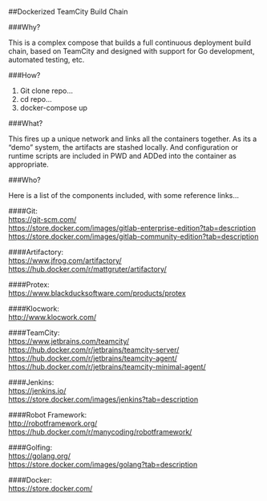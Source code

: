 ##Dockerized TeamCity Build Chain

###Why?  

This is a complex compose that builds a full continuous deployment build chain, based on TeamCity and designed with support for Go development, automated testing, etc.

###How?  

1. Git clone repo…
2. cd repo…
3. docker-compose up

###What?  

This fires up a unique network and links all the containers together. As its a “demo” system, the artifacts are stashed locally. And configuration or runtime scripts are included in PWD and ADDed into the container as appropriate.

###Who?  

Here is a list of the components included, with some reference links…

####Git:  
				https://git-scm.com/  
				https://store.docker.com/images/gitlab-enterprise-edition?tab=description  
				https://store.docker.com/images/gitlab-community-edition?tab=description  

####Artifactory:  
        https://www.jfrog.com/artifactory/  
				https://hub.docker.com/r/mattgruter/artifactory/  

####Protex:  
    https://www.blackducksoftware.com/products/protex  

####Klocwork:  
    http://www.klocwork.com/  

####TeamCity:  
    https://www.jetbrains.com/teamcity/  
		https://hub.docker.com/r/jetbrains/teamcity-server/  
		https://hub.docker.com/r/jetbrains/teamcity-agent/  
		https://hub.docker.com/r/jetbrains/teamcity-minimal-agent/  

####Jenkins:  
    https://jenkins.io/  
		https://store.docker.com/images/jenkins?tab=description  

####Robot Framework:  
    http://robotframework.org/  
    https://hub.docker.com/r/manycoding/robotframework/  

####Golfing:  
    https://golang.org/  
		https://store.docker.com/images/golang?tab=description  

####Docker:  
    https://store.docker.com/  

